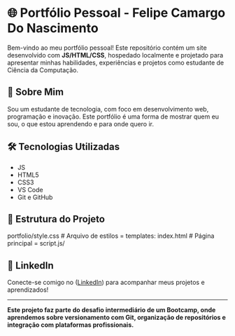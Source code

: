 # 🌐 Portfólio Pessoal - Felipe Camargo Do Nascimento

Bem-vindo ao meu portfólio pessoal! Este repositório contém um site desenvolvido com **JS/HTML/CSS**, hospedado localmente e projetado para apresentar minhas habilidades, experiências e projetos como estudante de Ciência da Computação.

## 🧠 Sobre Mim

Sou um estudante de tecnologia, com foco em desenvolvimento web, programação e inovação. Este portfólio é uma forma de mostrar quem eu sou, o que estou aprendendo e para onde quero ir.

## 🛠️ Tecnologias Utilizadas

- JS
- HTML5
- CSS3
- VS Code
- Git e GitHub

## 📁 Estrutura do Projeto
portfolio/style.css # Arquivo de estilos = templates: index.html # Página principal = script.js/

## 🔗 LinkedIn

Conecte-se comigo no ([LinkedIn](https://www.linkedin.com/in/felipe-camargo-do-nascimento-a83089248/)) para acompanhar meus projetos e aprendizados!

---

**Este projeto faz parte do desafio intermediário de um Bootcamp, onde aprendemos sobre versionamento com Git, organização de repositórios e integração com plataformas profissionais.**
